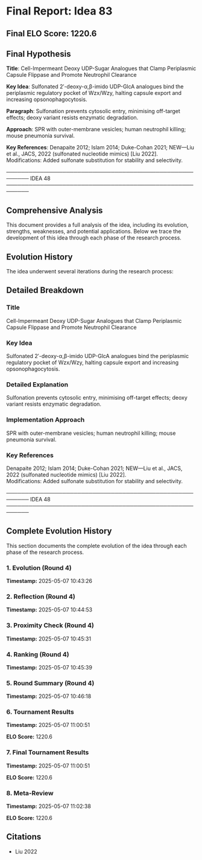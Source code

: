 # Final Report: Idea 83

## Final ELO Score: 1220.6

## Final Hypothesis

**Title**: Cell-Impermeant Deoxy UDP-Sugar Analogues that Clamp Periplasmic Capsule Flippase and Promote Neutrophil Clearance

**Key Idea**: Sulfonated 2′-deoxy-α,β-imido UDP-GlcA analogues bind the periplasmic regulatory pocket of Wzx/Wzy, halting capsule export and increasing opsonophagocytosis.

**Paragraph**: Sulfonation prevents cytosolic entry, minimising off-target effects; deoxy variant resists enzymatic degradation.

**Approach**: SPR with outer-membrane vesicles; human neutrophil killing; mouse pneumonia survival.

**Key References**: Denapaite 2012; Islam 2014; Duke-Cohan 2021; NEW—Liu et al., JACS, 2022 (sulfonated nucleotide mimics) [Liu 2022].  
Modifications: Added sulfonate substitution for stability and selectivity.

────────────────────────────────────────────────────────
IDEA 48  
────────────────────────────────────────────────────────

## Comprehensive Analysis

This document provides a full analysis of the idea, including its evolution, strengths, weaknesses, and potential applications. Below we trace the development of this idea through each phase of the research process.

## Evolution History

The idea underwent several iterations during the research process:

## Detailed Breakdown

### Title

Cell-Impermeant Deoxy UDP-Sugar Analogues that Clamp Periplasmic Capsule Flippase and Promote Neutrophil Clearance

### Key Idea

Sulfonated 2′-deoxy-α,β-imido UDP-GlcA analogues bind the periplasmic regulatory pocket of Wzx/Wzy, halting capsule export and increasing opsonophagocytosis.

### Detailed Explanation

Sulfonation prevents cytosolic entry, minimising off-target effects; deoxy variant resists enzymatic degradation.

### Implementation Approach

SPR with outer-membrane vesicles; human neutrophil killing; mouse pneumonia survival.

### Key References

Denapaite 2012; Islam 2014; Duke-Cohan 2021; NEW—Liu et al., JACS, 2022 (sulfonated nucleotide mimics) [Liu 2022].  
Modifications: Added sulfonate substitution for stability and selectivity.

────────────────────────────────────────────────────────
IDEA 48  
────────────────────────────────────────────────────────

## Complete Evolution History

This section documents the complete evolution of the idea through each phase of the research process.

### 1. Evolution (Round 4)
**Timestamp:** 2025-05-07 10:43:26



### 2. Reflection (Round 4)
**Timestamp:** 2025-05-07 10:44:53



### 3. Proximity Check (Round 4)
**Timestamp:** 2025-05-07 10:45:31



### 4. Ranking (Round 4)
**Timestamp:** 2025-05-07 10:45:39



### 5. Round Summary (Round 4)
**Timestamp:** 2025-05-07 10:46:18



### 6. Tournament Results
**Timestamp:** 2025-05-07 11:00:51

**ELO Score:** 1220.6



### 7. Final Tournament Results
**Timestamp:** 2025-05-07 11:00:51

**ELO Score:** 1220.6



### 8. Meta-Review
**Timestamp:** 2025-05-07 11:02:38

**ELO Score:** 1220.6



## Citations

- Liu 2022
